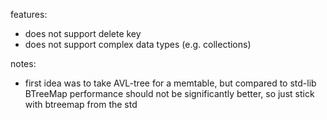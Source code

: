 features: 
- does not support delete key
- does not support complex data types (e.g. collections)

notes:
- first idea was to take AVL-tree for a memtable, but compared to std-lib BTreeMap performance should not be significantly better, so just stick with btreemap from the std

